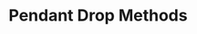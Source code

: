 # Pendant Drop Methods

```{autofunction} src.models.surface_tension.jennings_pallas_beta
```

```{autofunction} src.models.surface_tension.surface_tension
```

```{autofunction} src.models.surface_tension.bond_number
```

```{autofunction} src.models.surface_tension.volume_from_contour
```
